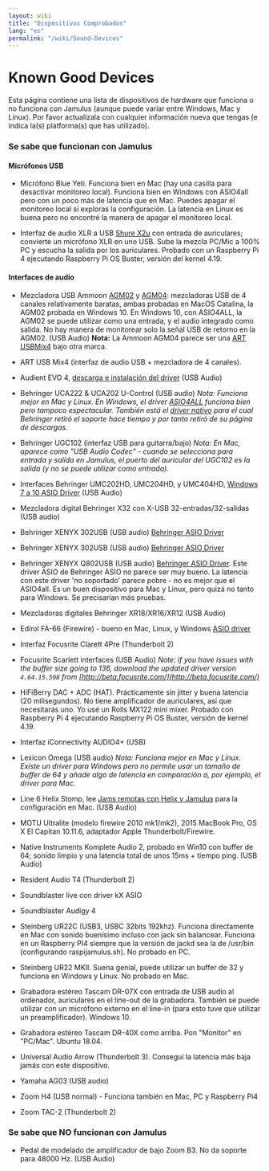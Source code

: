 ```yaml
---
layout: wiki
title: "Dispositivos Comprobados"
lang: "es"
permalink: "/wiki/Sound-Devices"
---
```


# Known Good Devices

Esta página contiene una lista de dispositivos de hardware que funciona o no funciona con Jamulus (aunque puede variar entre Windows, Mac y Linux). Por favor actualízala con cualquier información nueva que tengas (e indica la(s) platforma(s) que has utilizado).

### Se sabe que funcionan con Jamulus

#### Micrófonos USB

* Micrófono Blue Yeti. Funciona bien en Mac (hay una casilla para desactivar monitoreo local). Funciona bien en Windows con ASIO4all pero con un poco más de latencia que en Mac. Puedes apagar el monitoreo local si exploras la configuración. La latencia en Linux es buena pero no encontré la manera de apagar el monitoreo local.

* Interfaz de audio XLR a USB [Shure X2u](https://www.shure.com/en-GB/products/accessories/x2u-xlr-usb-interface) con entrada de auriculares; convierte un micrófono XLR en uno USB. Sube la mezcla PC/Mic a 100% PC y escucha la salida por los auriculares. Probado con un Raspberry Pi 4 ejecutando Raspberry Pi OS Buster, versión del kernel 4.19.


#### Interfaces de audio

* Mezcladora USB Ammoon [AGM02](https://www.ammoon.com/p-i3974.html) y [AGM04](https://www.ammoon.com/p-i4049.html): mezcladoras USB de 4 canales relativamente baratas, ambas probadas en MacOS Catalina, la AGM02 probada en Windows 10. En Windows 10, con ASIO4ALL, la AGM02 se puede utilizar como una entrada, y el audio integrado como salida. No hay manera de monitorear solo la señal USB de retorno en la AGM02. (USB Audio)
   **Nota:** La Ammoon AGM04 parece ser una [ART USBMix4](https://artproaudio.com/product/usbmix4-four-channel-mixer-usb-audio-interface/) bajo otra marca.

* ART USB Mix4 (interfaz de audio USB + mezcladora de 4 canales).

* Audient EVO 4, [descarga e instalación del driver](https://evo.audio/driver-installation/) (USB Audio)

* Behringer UCA222 & UCA202 U-Control (USB audio) _Nota: Funciona mejor en Mac y Linux. En Windows, el driver [ASIO4ALL](http://www.asio4all.org/) funciona bien pero tampoco espectacular. También está el [ driver nativo](http://www.behringerdownload.de/_software/BEHRINGER_2902_X64_2.8.40.zip) para el cual Behringer retiró el soporte hace tiempo y por tanto retiró de su página de descargas._

* Behringer UGC102 (interfaz USB para guitarra/bajo) _Nota: En Mac, aparece como "USB Audio Codec" - cuando se selecciona para entrada y salida en Jamulus, el puerto del auricular del UGC102 es la salida (y no se puede utilizar como entrada)._

* Interfaces Behringer UMC202HD, UMC204HD, y UMC404HD, [Windows 7 a 10 ASIO Driver](http://downloads.music-group.com/software/behringer/UMC/UMC-Driver_4-59-0.zip) (USB Audio)

* Mezcladora digital Behringer X32 con X-USB 32-entradas/32-salidas (USB audio)

* Behringer XENYX 302USB (USB audio) [Behringer ASIO Driver](http://www.behringerdownload.de/_software/BEHRINGER_2902_X64_2.8.40.zip)

* Behringer XENYX 302USB (USB audio) [Behringer ASIO Driver](http://www.behringerdownload.de/_software/BEHRINGER_2902_X64_2.8.40.zip)

* Behringer XENYX Q802USB (USB audio) [Behringer ASIO Driver](http://www.behringerdownload.de/_software/BEHRINGER_2902_X64_2.8.40.zip). Este driver ASIO de Behringer ASIO no parece ser muy bueno. La latencia con este driver 'no soportado' parece pobre - no es mejor que el ASIO4all. Es un buen dispositivo para Mac y Linux, pero quizá no tanto para Windows. Se precisarían más pruebas.

* Mezcladoras digitales Behringer XR18/XR16/XR12 (USB Audio)

* Edirol FA-66 (Firewire) - bueno en Mac, Linux, y Windows [ASIO driver](https://www.roland.com/global/products/fa-66/downloads/)

* Interfaz Focusrite Clarett 4Pre (Thunderbolt 2)

* Focusrite Scarlett interfaces (USB Audio) _Note: if you have issues with the buffer size going to 136, download the updated driver version `4.64.15.598` from [http://beta.focusrite.com/](http://beta.focusrite.com/)_

* HiFiBerry DAC + ADC (HAT). Prácticamente sin jitter y buena latencia (20 milisegundos). No tiene amplificador de auriculares, así que necesitarás uno. Yo usé un Rolls MX122 mini mixer. Probado con Raspberry Pi 4 ejecutando Raspberry Pi OS Buster, versión de kernel 4.19.

* Interfaz iConnectivity AUDIO4+ (USB)

* Lexicon Omega (USB audio) _Nota: Funciona mejor en Mac y Linux. Existe un driver para Windows pero no permite usar un tamaño de buffer de 64 y añade algo de latencia en comparación a, por ejemplo, el driver para Mac._

* Line 6 Helix Stomp, lee [Jams remotas con Helix y Jamulus](https://jimamsden.wordpress.com/2020/04/04/remote-jamming-with-helix-and-jamulus/) para la configuración en Mac. (USB Audio)

* MOTU Ultralite (modelo firewire 2010 mk1/mk2), 2015 MacBook Pro, OS X El Capitan 10.11.6, adaptador Apple Thunderbolt/Firewire.

* Native Instruments Komplete Audio 2, probado en Win10 con buffer de 64; sonido limpio y una latencia total de unos 15ms + tiempo ping. (USB Audio)

* Resident Audio T4 (Thunderbolt 2)

* Soundblaster live con driver kX ASIO

* Soundblaster Audigy 4

* Steinberg UR22C (USB3, USBC 32bits 192khz). Funciona directamente en Mac con sonido buenísimo incluso con jack sin balancear. Funciona en un Raspberry PI4 siempre que la versión de jackd sea la de /usr/bin (configurando raspijamulus.sh). No probado en PC.

* Steinberg UR22 MKII. Suena genial, puede utilizar un buffer de 32 y funciona en Windows y Linux. No probado en Mac.

* Grabadora estéreo Tascam DR-07X con entrada de USB audio al ordenador, auriculares en el line-out de la grabadora. También se puede utilizar con un micrófono externo en el line-in (para esto tuve que utilizar un preamplificador). Windows 10.

* Grabadora estéreo Tascam DR-40X como arriba. Pon "Monitor" en "PC/Mac". Ubuntu 18.04.

* Universal Audio Arrow (Thunderbolt 3). Conseguí la latencia más baja jamás con este dispositivo.

* Yamaha AG03 (USB audio)

* Zoom H4 (USB normal) - Funciona también en Mac, PC y Raspberry Pi4

* Zoom TAC-2 (Thunderbolt 2)

### Se sabe que NO funcionan con Jamulus
* Pedal de modelado de amplificador de bajo Zoom B3. No da soporte para 48000 Hz. (USB Audio)

